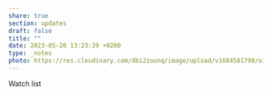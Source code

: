 ```yaml
---
share: true
section: updates
draft: false
title: ""
date: 2023-05-20 13:23:29 +0200
type: _notes
photo: https://res.cloudinary.com/dbi2zounq/image/upload/v1684581798/o1gt9nhxvnkpsoidlujv.jpg
---
```



Watch list

